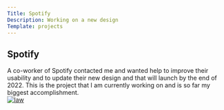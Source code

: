 ```yaml
---
Title: Spotify
Description: Working on a new design
Template: projects
---
```

<div class="content-box">
<h2 class="center">Spotify</h2>
<div class="content center">A co-worker of Spotify contacted me and wanted help to improve their usability and to update their new design and that will launch by the end of 2022. This is the project that I am currently working on and is so far my biggest accomplishment. 
</div>
</div>
<div class="content-box">
<div class="pic">
    <a href="%base_url%/image/spotify-unsplash.jpg" target="_blank">
      <picture>
          <source media="(min-width: 668px)" srcset="%base_url%/image/spotify-unsplash.jpg?w=400&h=400&crop-to-fit&sharpen">
          <source media="(min-width: 376px)" srcset="%base_url%/image/spotify-unsplash.jpg?w=300&h=300&crop-to-fit&sharpen">
          <img src="%base_url%/image/spotify-unsplash.jpg?w=350" alt="law">
      </picture></a>
</div>
</div>